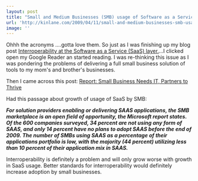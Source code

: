```yaml
---
layout: post
title: "Small and Medium Businesses (SMB) usage of Software as a Service (SaaS)"
url: 'http://kinlane.com/2009/04/11/small-and-medium-businesses-smb-usage-of-software-as-a-service-saas/'
image: ''
---
```


Ohhh the acronyms ....gotta love them. So just as I was finishing up my blog post [Interroperability at the Software as a Service (SaaS) layer.][1]...I clicked open my Google Reader an started reading. I was re-thinking this issue as I was pondering the problems of delivering a full small business solution of tools to my mom's and brother's businesses.

Then I came across this post: [Report: Small Business Needs IT, Partners to Thrive][2]

Had this passage about growth of usage of SaaS by SMB:

**_For solution providers enabling or delivering SAAS applications, the SMB marketplace is an open field of opportunity, the Microsoft report states. Of the 600 companies surveyed, 34 percent are not using any form of SAAS, and only 14 percent have no plans to adopt SAAS before the end of 2009. The number of SMBs using SAAS as a percentage of their applications portfolio is low, with the majority (44 percent) utilizing less than 10 percent of their application mix in SAAS._**

Interroperability is definitely a problem and will only grow worse with growth in SaaS usage. Better standards for interroperability would definitely increase adoption by small businesses.

   [1]: http://www.kinlane.com/?p=532
   [2]: http://www.channelinsider.com/c/a/SMB-Partner/Report-Small-Business-Needs-IT-Partners-to-Thrive-128580/
